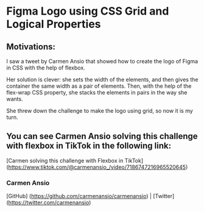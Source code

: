# Figma Logo using CSS Grid and Logical Properties

## Motivations:

I saw a tweet by Carmen Ansio that showed how to create the logo of Figma in CSS with the help of flexbox.

Her solution is clever: she sets the width of the elements, and then gives the container the same width as a pair of elements. Then, with the help of the flex-wrap CSS property, she stacks the elements in pairs in the way she wants.

She threw down the challenge to make the logo using grid, so now it is my turn.

## You can see Carmen Ansio solving this challenge with flexbox in TikTok in the following link:

[Carmen solving this challenge with Flexbox in TikTok]
(https://www.tiktok.com/@carmenansio_/video/7186747216965520645)

### Carmen Ansio 

[GitHub] (https://github.com/carmenansio/carmenansio) | 
[Twitter] (https://twitter.com/carmenansio)